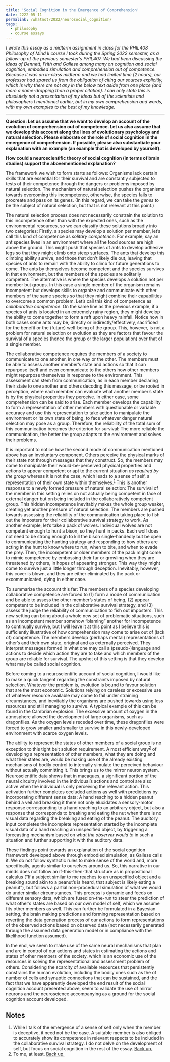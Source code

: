 ```yaml
---
title: 'Social Cognition in the Emergence of Comprehension'
date: 2222-05-11
permalink: /whatnot/2022/neurosocial_cognition/
tags:
  - philosophy
  - course essays
---
```


*I wrote this essay as a midterm assignment in class for the PHIL408 Philosophy of Mind II course I took during the Spring 2022 semester, as a follow-up of the previous semester's PHIL407. We had been discussing the ideas of Dennett, Frith and Gallese among many on cognition and social cognition, embodied simulation and comprehension out of competence. Because it was an in-class midterm and we had limited time (2 hours), our professor had spared us from the obligation of citing our sources explicitly, which is why there are not any in the below text aside from one place (and more a name-dropping than a proper citation). I can only state this is absolutely not a presentation of my ideas but of the scientists and philosophers I mentioned earlier, but in my own comprehension and words, with my own examples to the best of my knowledge.*

---

**Question: Let us assume that we want to develop an account of the evolution of comprehension out of competence. Let us also assume that we develop this account along the lines of evolutionary psychology and natural selection. Please elaborate on the role of social cognition in the emergence of comprehension. If possible, please also substantiate your explanation with an example (an example that is developed by yourself).**

**How could a neuroscientific theory of social cognition (in terms of brain studies) support the abovementioned explanation?**

The framework we wish to form starts as follows: Organisms lack certain skills that are essential for their survival and are constantly subjected to tests of their competence through the dangers or problems imposed by natural selection. The mechanism of natural selection pushes the organisms towards overcoming this incompetence, otherwise, the species fails to procreate and pass on its genes. (In this regard, we can take the _genes_ to be the subject of natural selection, but that is not relevant at this point.)

The natural selection process does not necessarily constrain the solution to this incompetence other than with the expected ones, such as the environmental resources, so we can classify these solutions broadly into two categories: Firstly, a species may develop a solution per member, let’s call this kind of competence as _solitary competence_. For example, say an ant species lives in an environment where all the food sources are high above the ground. This might push that species of ants to develop adhesive legs so that they might climb onto steep surfaces. The ants that develop this climbing ability survive, and those that don’t likely die out, leaving that species of ants to remain with the ability to climb for future generations to come. The ants by themselves become competent and the species survives in that environment, but the members of the species are solitarily competent. The alternative is where the species develops a solution not per member but groups. In this case a single member of the organism remains incompetent but develops skills to organize and communicate with other members of the same species so that they might combine their capabilities to overcome a common problem. Let’s call this kind of competence as _collaborative competence_. On the same line as the previous example, if a species of ants is located in an extremely rainy region, they might develop the ability to come together to form a raft upon heavy rainfall. Notice how in both cases some ants may be, directly or indirectly/effectively, sacrificed for the benefit or the (future) well-being of the group. This, however, is not a problem for natural selection or evolution as they are factors that favour the survival of a species (hence the group or the larger population) over that of a single member.

The collaborative competence requires the members of a society to communicate to one another, in one way or the other. The members must be able to assess another member’s state and actions so that it can repurpose itself and even communicate to the others how other members might repurpose themselves in response to the environment. This assessment can stem from communication, as in each member declaring their state to one another and others decoding this message, or be rooted in perception, where each member can evaluate what another member’s state is by the physical properties they perceive. In either case, some comprehension can be said to arise. Each member develops the capability to form a representation of other members with questionable or variable accuracy and use this representation to take action to manipulate the environment or its own state of being, to face whatever danger natural selection may pose as a group. Therefore, the reliability of the total sum of this communication becomes the criterion for survival: The more reliable the communication, the better the group adapts to the environment and solves their problems.

It is important to notice how the second mode of communication mentioned above has an involuntary component. Others perceive the physical marks of their state not through messages that they construct. So, the members may come to manipulate their would-be-perceived physical properties and actions to appear competent or apt to the current situation _as required by the group_ whereas it is not the case, which leads to a sense of self, a representation of their own state within themselves.<sup><a id="footnotemark1" href="/whatnot/2022/neurosocial_cognition/#footnotetext1">1</a></sup> This is another response to a newly formed pressure of natural selection: The survival of the member in this setting relies on not actually being competent in face of external danger but on being included in the collaboratively competent group. This hidden incompetence inevitably makes the whole group weaker, creating yet another pressure of natural selection: The members are pushed towards assessing the reliability of the communication taking place to fish out the imposters for their collaborative survival strategy to work. As another example, let’s take a pack of wolves. Individual wolves are not competent enough to hunt a bison, so they hunt in packs. Each wolf does not need to be strong enough to kill the bison single-handedly but be open to communicating the hunting strategy and responding to how others are acting in the hunt to know where to run, when to bite, and when to evade the prey. Then, the incompetent or older members of the pack might come to mimic competence by embossing their fur or growling when they are threatened by others, in hopes of appearing stronger. This way they might come to survive just a little longer through deception. Inevitably, however, this cover is blown, and they are either eliminated by the pack or excommunicated, dying in either case.

To summarize the account this far: The members of a species developing collaborative competence are forced to (1) form a mode of communication and be able to assess the other member’s states of being, (2) appear competent to be included in the collaborative survival strategy, and (3) assess the judge the reliability of communication to fish out imposters. This new setting can bring about a whole new set of problematic situations, such as an incompetent member somehow “blaming” another for incompetence to continually survive, but I will leave it at this point as I believe this is sufficiently illustrative of how comprehension may come to arise out of (lack of) competence. The members develop (perhaps mental) representations of other’s and their own state, original and as externally perceived. They interpret messages formed in what one may call a (pseudo-)language and actions to decide which action they are to take and which members of the group are reliable for survival. The upshot of this setting is that they develop what may be called social cognition.

Before coming to a neuroscientific account of social cognition, I would like to make a quick tangent regarding the constraints imposed by natural selection. Whatever the problem is, evolution is bound to favour solution that are the most economic. Solutions relying on careless or excessive use of whatever resource available may come to fail under straining circumstances, and inevitably the organisms are pushed towards using less resources and still managing to survive. A typical example of this can be found in the Cambrian explosion. The excessive amount of oxygen in the atmosphere allowed the development of large organisms, such as dragonflies. As the oxygen levels receded over time, these dragonflies were forced to grow smaller and smaller to survive in this newly-developed environment with scarce oxygen levels.

The ability to represent the states of other members of a social group is no exception to this tight belt solution requirement. A most efficient way<sup><a id="footnotemark1" href="/whatnot/2022/neurosocial_cognition/#footnotetext2">2</a></sup> of developing a representation of other members, what they are doing and what their states are, would be making use of the already existing mechanisms of bodily control to internally simulate the perceived behaviour without actually committing it. This brings us to the mirror neuron system. Neuroscientific data shows that in macaques, a significant portion of the neural circuitry involved in the individual’s actions and control are also active when the individual is only perceiving the relevant action. This activation further completes occluded actions as well with predictions by incorporating different sense data: A hand reaching to a hidden peanut behind a veil and breaking it there not only elucidates a sensory-motor response corresponding to a hand reaching to an arbitrary object, but also a response that corresponds to breaking and eating the nut when there is no visual data regarding the breaking and eating of the peanut. The auditory input completes the incomplete representation started by the incomplete visual data of a hand reaching an unspecified object, by triggering a forecasting mechanism based on _what the observer would to_ in such a situation and further supporting it with the auditory data.

These findings point towards an explanation of the social cognition framework developed above through embodied simulation, as Gallese calls it. We do not follow syntactic rules to make sense of the world and, more specifically, agents similar to ourselves around us. So, this narrative in our minds does not follow an if-this-then-that structure as in propositional calculus (“If a subject similar to me reaches to an unspecified object and a breaking sound akin to a peanut’s is heard, that subject is likely eating a peanut”), but follows a partial non-procedural simulation of what we would do under similar circumstances. This process is dynamic and feeds on different sensory data, which are fused on-the-run to steer the prediction of what other’s states are based on our own model of self, which we assume fits other members as well. This can further be formulated in a Bayesian setting, the brain making predictions and forming representation based on reverting the data generation process of our actions to form representations of the observed actions based on observed data (not necessarily generated through the assumed data generation model or in compliance with the likelihood function assumed).

In the end, we seem to make use of the same neural mechanisms that plan and are in control of our actions and states in estimating the actions and states of other members of the society, which is an economic use of the resources in solving the representational and assessment problem of others. Considering the scarcity of available resources that persistently constrains the human evolution, including the bodily ones such as the of number of cells and synaptic connections that can be sustained, and the fact that we have apparently developed the end result of the social cognition account presented above, seem to validate the use of mirror neurons and the neuroscience accompanying as a ground for the social cognition account developed.

## Notes

1. <a id="footnotetext1"></a> While I talk of the emergence of a sense of self only when the member is deceptive, it need not be the case. A suitable member is also obliged to accurately show its competence in relevant respects to be included in the collaborative survival strategy. I do not delve on the development of self, but focus on social cognition in the rest of the essay. [Back up.](/whatnot/2022/social_consciousness/#footnotemark1)
2. <a id="footnotetext2"></a> To me, at least. [Back up.](/whatnot/2022/social_consciousness/#footnotemark2)